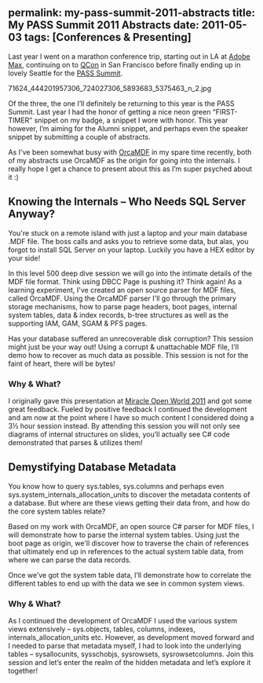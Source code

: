 permalink: my-pass-summit-2011-abstracts
title: My PASS Summit 2011 Abstracts
date: 2011-05-03
tags: [Conferences & Presenting]
---
Last year I went on a marathon conference trip, starting out in LA at [Adobe Max](http://2010.max.adobe.com/), continuing on to [QCon](http://qconsf.com/sf2010/) in San Francisco before finally ending up in lovely Seattle for the [PASS Summit](http://www.sqlpass.org/summit/na2010/).

<!-- more -->

71624_444201957306_724027306_5893683_5375463_n_2.jpg

Of the three, the one I’ll definitely be returning to this year is the PASS Summit. Last year I had the honor of getting a nice neon green “FIRST-TIMER” snippet on my badge, a snippet I wore with honor. This year however, I’m aiming for the Alumni snippet, and perhaps even the speaker snippet by submitting a couple of abstracts.

As I've been somewhat busy with [OrcaMDF](/introducing-orcamdf) in my spare time recently, both of my abstracts use OrcaMDF as the origin for going into the internals. I really hope I get a chance to present about this as I’m super psyched about it :)

## Knowing the Internals – Who Needs SQL Server Anyway?

You're stuck on a remote island with just a laptop and your main database .MDF file. The boss calls and asks you to retrieve some data, but alas, you forgot to install SQL Server on your laptop. Luckily you have a HEX editor by your side!

In this level 500 deep dive session we will go into the intimate details of the MDF file format. Think using DBCC Page is pushing it? Think again! As a learning experiment, I've created an open source parser for MDF files, called OrcaMDF. Using the OrcaMDF parser I'll go through the primary storage mechanisms, how to parse page headers, boot pages, internal system tables, data & index records, b-tree structures as well as the supporting IAM, GAM, SGAM & PFS pages.

Has your database suffered an unrecoverable disk corruption? This session might just be your way out! Using a corrupt & unattachable MDF file, I'll demo how to recover as much data as possible. This session is not for the faint of heart, there will be bytes!

### Why & What?

I originally gave this presentation at [Miracle Open World 2011](http://mow2011.dk/mow2011.aspx) and got some great feedback. Fueled by positive feedback I continued the development and am now at the point where I have so much content I considered doing a 3½ hour session instead. By attending this session you will not only see diagrams of internal structures on slides, you’ll actually see C# code demonstrated that parses & utilizes them!

## Demystifying Database Metadata

You know how to query sys.tables, sys.columns and perhaps even sys.system_internals_allocation_units to discover the metadata contents of a database. But where are these views getting their data from, and how do the core system tables relate?

Based on my work with OrcaMDF, an open source C# parser for MDF files, I will demonstrate how to parse the internal system tables. Using just the boot page as origin, we'll discover how to traverse the chain of references that ultimately end up in references to the actual system table data, from where we can parse the data records.

Once we’ve got the system table data, I’ll demonstrate how to correlate the different tables to end up with the data we see in common system views.

### Why & What?

As I continued the development of OrcaMDF I used the various system views extensively – sys.objects, tables, columns, indexes, internals_allocation_units etc. However, as development moved forward and I needed to parse that metadata myself, I had to look into the underlying tables – sysallocunits, sysschobjs, sysrowsets, sysrowsetcolumns. Join this session and let’s enter the realm of the hidden metadata and let’s explore it together!
